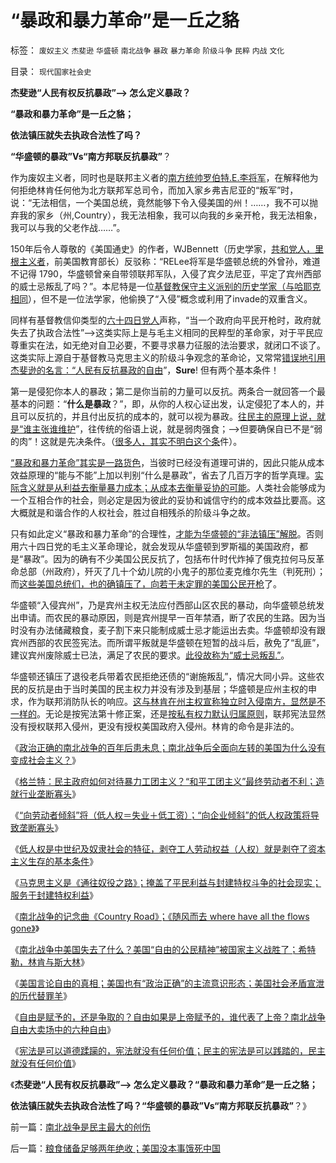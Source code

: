 # “暴政和暴力革命”是一丘之貉

标签： `废奴主义` `杰斐逊` `华盛顿` `南北战争` `暴政` `暴力革命` `阶级斗争` `民粹` `内战` `文化` 

目录： `现代国家社会史`

**杰斐逊“人民有权反抗暴政”——> 怎么定义暴政？**

**“暴政和暴力革命”是一丘之貉；**

**依法镇压就失去执政合法性了吗？**

**“华盛顿的暴政”Vs“南方邦联反抗暴政”**？



作为废奴主义者，同时也是联邦主义者的[南方统帅罗伯特.E.李将军](../../../2011/3/21/非法无正义！众神与将军！.md)，在解释他为何拒绝林肯任何他为北方联邦军总司令，而加入家乡弗吉尼亚的“叛军”时，说：“无法相信，一个美国总统，竟然能够下令入侵美国的州！……，我不可以抛弃我的家乡（州,Country），我无法相象，我可以向我的乡亲开枪，我无法相象，我可以与我的父老作战……”。

150年后令人尊敬的《美国通史》的作者，WJBennett（历史学家，[共和党人，里根主义者](../../../2011/5/6/里根的保守主义和格兰特总统.md)，前美国教育部长）反驳称：“RELee将军是华盛顿总统的外曾孙，难道不记得
1790，华盛顿曾亲自带领联邦军队，入侵了宾夕法尼亚，平定了宾州西部的威士忌叛乱了吗？”。本尼特是一位[基督教保守主义派别的历史学家（与哈耶克相同](../../../2011/2/26/哈耶克的错误和奥地利学派的弱点.md)），但不是一位法学家，他偷换了“入侵”概念或利用了invade的双重含义。

同样有基督教信仰类型的[六十四日党人](http://hi.baidu.com/darthchn/blog/item/7668d7077bc2db73020881a6.html)声称，“当一个政府向平民开枪时，政府就失去了执政合法性”——>这类实际上是与毛主义相同的民粹型的革命家，对于平民应尊重实在法，如无绝对自卫必要，不要寻求暴力征服的法治要求，就闭口不谈了。这类实际上源自于基督教马克思主义的阶级斗争观念的革命论，又常常[错误地引用杰斐逊的名言：“人民有反抗暴政的自由](../../../2011/4/20/伟大的杰斐逊最伟大的贡献.md)”，**Sure**!
但有两个基本条件！

第一是侵犯你本人的暴政；第二是你当前的力量可以反抗。两条合一就回答一个最基本的问题：“**什么是暴政**？”，即，从你的人权心证出发，认定侵犯了本人的，并且可以反抗的，并且付出反抗的成本的，就可以视为暴政。[往民主的原理上说，就是“谁主张谁维护](../../../2011/4/3/“谁主张谁维护”是法制的起点.md)”，往传统的俗语上说，就是弱肉强食；——>但要确保自已不是“弱的肉”！这就是先决条件。（[很多人，其实不明白这个条](../../../2009/9/4/上帝总是和您的正义离得远远的.md)件）。

[“暴政和暴力革命”其实是一路货色](../../../2010/9/15/五四统治者段祺瑞和暴力行为.md)，当彼时已经没有道理可讲的，因此只能从成本效益原理的“能与不能”上加以判别“什么是暴政”，省去了几百万字的哲学真理。[实际含义就是从利益去衡量暴力成本；从成本去衡量妥协的可能](../../../2010/1/9/revolution不是革命，不需要流血牺牲.md)。人类社会能够成为一个互相合作的社会，则必定是因为彼此的妥协和诚信守约的成本效益比要高。这大概就是和谐合作的人权社会，胜过自相残杀的阶级斗争之故。

只有如此定义“暴政和暴力革命”的合理性，[才能为华盛顿的“非法镇压”解脱](../../../2009/7/12/政府依法执法不是镇压.md)。否则用六十四日党的毛主义革命理论，就会发现从华盛顿到罗斯福的美国政府，都是“暴政”。因为的确有不少美国公民反抗了，包括布什时代炸掉了俄克拉何马反革命总部（州政府），歼灭了几十个幼儿院的小鬼子的那位麦克维尔先生（判死刑）；而[这些美国总统们，也的确镇压了，向若干未定罪的美国公民开枪](../../../2011/2/25/非洲动乱的逻辑和极端分子.md)了。

华盛顿“入侵宾州”，乃是宾州主权无法应付西部山区农民的暴动，向华盛顿总统发出申请。而农民的暴动原因，则是宾州提早一百年禁酒，断了农民的生路。因为当时没有办法储藏粮食，麦子割下来只能制成威士忌才能运出去卖。华盛顿却没有跟宾州西部的农民签宪法。而所谓平叛就是华盛顿在短暂的战斗后，赦免了“乱匪”，建议宾州废除威士已法，满足了农民的要求。[此役故称为“威士忌叛乱”](../../../2011/5/9/有限的革命，有限的战争.md)。

华盛顿还镇压了退役老兵带着农民拒绝还债的“谢施叛乱”，情况大同小异。这些农民的反抗是由于当时美国的民主权力并没有涉及到基层；华盛顿是应州主权的申求，作为联邦消防队长的响应。[这与林肯在州主权宣称独立时入侵南方，显然是不一样的](../../../2011/7/7/南北战争揭开了现代道德圣战的潘多拉魔盒.md)。无论是按宪法第十修正案，还是[按私有权力默认归属原则](../../../2011/6/21/国民性本善，监管欲望就是邪恶.md)，联邦宪法显然没有授权联邦入侵州，更没有授权美国政府入侵州。林肯的命令是非法的。

《[政治正确的南北战争的百年后患未息；南北战争后全面向左转的美国为什么没有变成社会主义？](../../../2011/7/9/政治正确的南北战争是否做错了什么？.md)》

《[格兰特：民主政府如何对待暴力工团主义？“和平工团主义”最终劳动者不利；造就行业垄断寡头](../../../2011/7/10/工团主义造就行政垄断寡头.md)》

《[“向劳动者倾斜”将（低人权＝失业＋低工资）；“向企业倾斜”的低人权政策将导致垄断寡头](../../../2011/7/10/“向劳动者倾斜”将（低人权＝失业＋低工资）.md)》

《[低人权是中世纪及奴隶社会的特征，剥夺工人劳动权益（人权）就是剥夺了资本主义生存的基本条件](../../../2011/7/10/中世纪及奴隶社会的特征.md)》

《[马克思主义是《通往奴役之路》；掩盖了平民利益与封建特权斗争的社会现实；服务于封建特权利益](../../../2011/7/10/彻头彻尾的《通往奴役之路》.md)》

《[南北战争的记念曲《Country Road》；《随风而去 where have all the
flows gone》](../../../2011/7/11/南北战争记念曲《CountryRoad》随风而去.md)》

《[南北战争中美国失去了什么？美国“自由的公民精神”被国家主义战胜了；希特勒，林肯与斯大林](../../../2011/7/11/南北战争合众国失去的最珍贵的什么？.md)》

《[美国言论自由的真相；美国也有“政治正确”的主流意识形态；美国社会矛盾宣泄的历代替罪羊](../../../2011/7/11/美国言论自由的真相和历代的替罪羊.md)》

《[自由是赋予的，还是争取的？自由如果是上帝赋予的，谁代表了上帝？南北战争自由大卖场中的六种自由](../../../2011/7/13/自由是赋予的，还是争取的？南北战争的六种“自由”.md)》

《[宪法是可以道德蹂躏的，宪法就没有任何价值；民主的宪法是可以践踏的，民主就没有任何价值](../../../2011/7/13/南北战争是民主最大的创伤.md)》

《**杰斐逊“人民有权反抗暴政”——>
怎么定义暴政？“暴政和暴力革命”是一丘之貉；**

**依法镇压就失去执政合法性了吗？“华盛顿的暴政”Vs“南方邦联反抗暴政”**？》

前一篇：[南北战争是民主最大的创伤](../../../2011/7/13/南北战争是民主最大的创伤.md)

后一篇：[粮食储备足够两年绝收；美国没本事饿死中国](../../../2011/7/13/粮食储备足够两年绝收；美国没本事饿死中国.md)